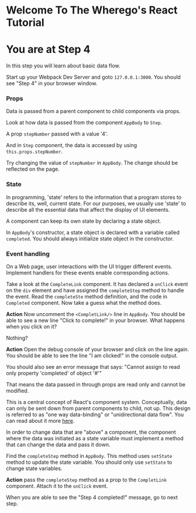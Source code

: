 # Welcome To The Wherego's React Tutorial

# You are at Step 4 

In this step you will learn about basic data flow.

Start up your Webpack Dev Server and goto `127.0.0.1:3000`. You should see "Step 4" in your browser window.

### Props
Data is passed from a parent component to child components via props.

Look at how data is passed from the component `AppBody` to `Step`.

A prop `stepNumber` passed with a value '4'.

And in `Step` component, the data is accessed by using `this.props.stepNumber`.

Try changing the value of `stepNumber` in `AppBody`. The change should be reflected on the page.

### State
In programming, 'state' refers to the information that a program stores to describe its, well, current state. For our purposes, we usually use 'state' to describe all the essential data that affect the display of UI elements.

A component can keep its own state by declaring a state object. 

In `AppBody`'s constructor, a state object is declared with a variable called `completed`. You should always initialize state object in the constructor.

### Event handling
On a Web page, user interactions with the UI trigger different events. Implement handlers for these events enable corresponding actions.

Take a look at the `CompleteLink` component. It has declared a `onClick` event on the `div` element and have assigned the `completeStep` method to handle the event. Read the `completeSte` method definition, and the code in `Completed` component. Now take a guess what the method does.

**Action** Now uncomment the `<CompletLink/>` line in `AppBody`. You should be able to see a new line "Click to complete!" in your browser. What happens when you click on it?

Nothing?

**Action** Open the debug console of your browser and click on the line again. You should be able to see the line "I am clicked!" in the console output.

You should also see an error message that says: "Cannot assign to read only property 'completed' of object '#<Object>'"

That means the data passed in through props are read only and cannot be modified.

This is a central concept of React's component system. Conceptually, data can only be sent down from parent components to child, not up. This design is referred to as "one way data-binding" or "unidirectional data flow". You can read about it more [here](https://www.exclamationlabs.com/blog/the-case-for-unidirectional-data-flow/).

In order to change data that are "above" a component, the component where the data was initiated as a state variable must implement a method that can change the data and pass it down.

Find the `completeStep` method in `AppBody`. This method uses `setState` method to update the state variable. You should only use `setState` to change state variables.

**Action** pass the `completeStep` method as a prop to the `CompletLink` component. Attach it to the `onClick` event.

When you are able to see the "Step 4 completed!" message, go to next step.
